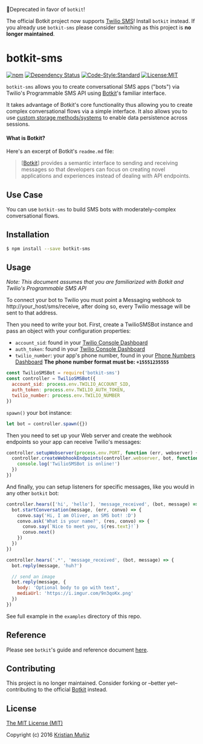 🚨Deprecated in favor of `botkit`!

The official Botkit project now supports [Twilio SMS](https://botkit.ai/docs/readme-twiliosms.html)! Install `botkit` instead. If you already use `botkit-sms` please consider switching as this project is **no longer maintained**.

# botkit-sms

[![npm](https://img.shields.io/npm/v/botkit-sms.svg?style=flat-square)](https://www.npmjs.com/package/botkit-sms)
[![Dependency Status](https://david-dm.org/krismuniz/botkit-sms.svg?style=flat-square)](https://david-dm.org/krismuniz/botkit-sms)
[![Code-Style:Standard](https://img.shields.io/badge/code%20style-standard-green.svg?style=flat-square)](http://standardjs.com/)
[![License:MIT](https://img.shields.io/badge/license-MIT-blue.svg?style=flat-square)](http://opensource.org/licenses/MIT)

`botkit-sms` allows you to create conversational SMS apps ("bots") via Twilio's Programmable SMS API using [Botkit](https://www.github.com/howdyai/botkit)'s familiar  interface.

It takes advantage of Botkit's core functionality thus allowing you to create complex conversational flows via a simple interface. It also allows you to use [custom storage methods/systems](https://github.com/howdyai/botkit/blob/master/readme.md#storing-information) to enable data persistence across sessions.

#### What is Botkit?

Here's an excerpt of Botkit's `readme.md` file:

> [[Botkit](https://www.github.com/howdyai/botkit)] provides a semantic interface to sending and receiving messages so that developers can focus on creating novel applications and experiences instead of dealing with API endpoints.

## Use Case

You can use `botkit-sms` to build SMS bots with moderately-complex conversational flows.

## Installation

```bash
$ npm install --save botkit-sms
```

## Usage

*Note: This document assumes that you are familiarized with Botkit and Twilio's Programmable SMS API*

To connect your bot to Twilio you must point a Messaging webhook to http://your_host/sms/receive, after doing so, every Twilio message will be sent to that address.

Then you need to write your bot. First, create a TwilioSMSBot instance and pass an object with your configuration properties:

* `account_sid`: found in your [Twilio Console Dashboard](https://www.twilio.com/console)
* `auth_token`: found in your [Twilio Console Dashboard](https://www.twilio.com/console)
* `twilio_number`: your app's phone number, found in your [Phone Numbers Dashboard](https://www.twilio.com/console/phone-numbers/dashboard) **The phone number format must be: `+15551235555`**

```js
const TwilioSMSBot = require('botkit-sms')
const controller = TwilioSMSBot({
  account_sid: process.env.TWILIO_ACCOUNT_SID,
  auth_token: process.env.TWILIO_AUTH_TOKEN,
  twilio_number: process.env.TWILIO_NUMBER
})
```

`spawn()` your bot instance:

```js
let bot = controller.spawn({})
```

Then you need to set up your Web server and create the webhook endpoints so your app can receive Twilio's messages:

```js
controller.setupWebserver(process.env.PORT, function (err, webserver) {
  controller.createWebhookEndpoints(controller.webserver, bot, function () {
    console.log('TwilioSMSBot is online!')
  })
})
```

And finally, you can setup listeners for specific messages, like you would in any other `botkit` bot:

```js
controller.hears(['hi', 'hello'], 'message_received', (bot, message) => {
  bot.startConversation(message, (err, convo) => {
    convo.say('Hi, I am Oliver, an SMS bot! :D')
    convo.ask('What is your name?', (res, convo) => {
      convo.say(`Nice to meet you, ${res.text}!`)
      convo.next()
    })
  })
})

controller.hears('.*', 'message_received', (bot, message) => {
  bot.reply(message, 'huh?')

  // send an image
  bot.reply(message, {
    body: 'Optional body to go with text',
    mediaUrl: 'https://i.imgur.com/9n3qoKx.png'
  })
})
```

See full example in the `examples` directory of this repo.

## Reference

Please see `botkit`'s guide and reference document [here](https://github.com/howdyai/botkit/blob/master/readme.md#developing-with-botkit).


## Contributing

This project is no longer maintained. Consider forking or –better yet– contributing to the official [Botkit](https://github.com/howdyai/botkit) instead.

## License

[The MIT License (MIT)](http://opensource.org/licenses/MIT)

Copyright (c) 2016 [Kristian Muñiz](https://www.krismuniz.com)

